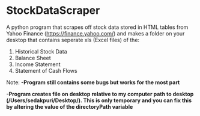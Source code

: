 # StockDataScraper
A python program that scrapes off stock data stored in HTML tables from Yahoo Finance (https://finance.yahoo.com/) and makes a folder on your desktop that contains seperate xls (Excel files) of the:

1. Historical Stock Data 
2. Balance Sheet
3. Income Statement
4. Statement of Cash Flows

Note:
**-Program still contains some bugs but works for the most part**

**-Program creates file on desktop relative to my computer path to desktop (/Users/sedakpuri/Desktop/). This is only temporary and you can fix this by altering the value of the directoryPath variable**
